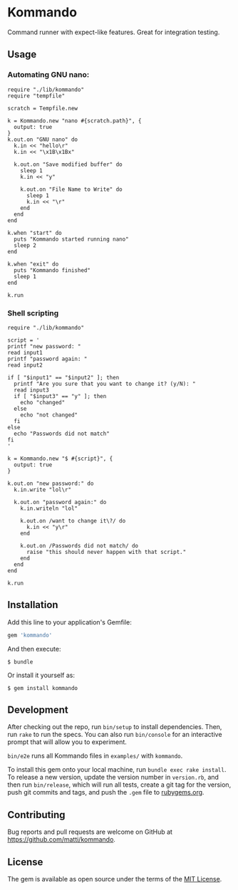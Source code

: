 # Kommando

Command runner with expect-like features. Great for integration testing.

## Usage

### Automating GNU nano:

```
require "./lib/kommando"
require "tempfile"

scratch = Tempfile.new

k = Kommando.new "nano #{scratch.path}", {
  output: true
}
k.out.on "GNU nano" do
  k.in << "hello\r"
  k.in << "\x1B\x1Bx"

  k.out.on "Save modified buffer" do
    sleep 1
    k.in << "y"

    k.out.on "File Name to Write" do
      sleep 1
      k.in << "\r"
    end
  end
end

k.when "start" do
  puts "Kommando started running nano"
  sleep 2
end

k.when "exit" do
  puts "Kommando finished"
  sleep 1
end

k.run
```

### Shell scripting

```
require "./lib/kommando"

script = '
printf "new password: "
read input1
printf "password again: "
read input2

if [ "$input1" == "$input2" ]; then
  printf "Are you sure that you want to change it? (y/N): "
  read input3
  if [ "$input3" == "y" ]; then
    echo "changed"
  else
    echo "not changed"
  fi
else
  echo "Passwords did not match"
fi
'

k = Kommando.new "$ #{script}", {
  output: true
}

k.out.on "new password:" do
  k.in.write "lol\r"

  k.out.on "password again:" do
    k.in.writeln "lol"

    k.out.on /want to change it\?/ do
      k.in << "y\r"
    end

    k.out.on /Passwords did not match/ do
      raise "this should never happen with that script."
    end
  end
end

k.run
```

## Installation

Add this line to your application's Gemfile:

```ruby
gem 'kommando'
```

And then execute:

    $ bundle

Or install it yourself as:

    $ gem install kommando


## Development

After checking out the repo, run `bin/setup` to install dependencies. Then, run `rake` to run the specs. You can also run `bin/console` for an interactive prompt that will allow you to experiment.

`bin/e2e` runs all Kommando files in `examples/` with `kommando`.

To install this gem onto your local machine, run `bundle exec rake install`. To release a new version, update the version number in `version.rb`, and then run `bin/release`, which will run all tests, create a git tag for the version, push git commits and tags, and push the `.gem` file to [rubygems.org](https://rubygems.org).

## Contributing

Bug reports and pull requests are welcome on GitHub at https://github.com/matti/kommando.


## License

The gem is available as open source under the terms of the [MIT License](http://opensource.org/licenses/MIT).
